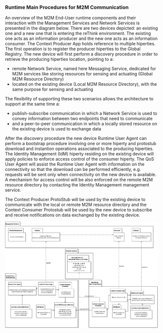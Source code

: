 ### Runtime Main Procedures for M2M Communication

An overview of the M2M End-User runtime components and their interaction with the Management Services and Network Services 
is presented in the diagram below. There are two devices depicted: an existing one and a new one that is entering the reThink environment. The existing one acts as an information producer and the new one acts as an information consumer. The Context Producer App holds reference to multiple hiperties. The first operation is to register the producer hiperties to the Global Registry. The new device will first perform a discovery procedure in order to retrieve the producing hiperties location, pointing to a: 
* remote Network Service, named here Messaging Service, dedicated for M2M services like storing resources for sensing and actuating (Global M2M Resource Directory)
* located on the existing device (Local M2M Resource Directory), with the same purpose for sensing and actuating

The flexibility of supporting these two scenarios allows the architecture to support at the same time a:
* publish-subscribe communication in which a Network Service is used to convey information between two endpoints that need to communicate 
* and a peer-to-peer communication in which a locally stored resource on the existing device is used to exchange data

After the discovery procedure the new device Runtime User Agent can perform a bootstrap procedure involving one or more hiperty and protostub download and instantion operations associated to the producing hiperties. The Identity Management (IdM) hiperty residing on the existing device will apply policies to enforce access control of the consumer hiperty. The QoS User Agent will assist the Runtime User Agent with information on the connectivity so that the download can be performed efficiently, e.g. requests will be sent only when connectivity on the new device is available. A mechanism for access control will be also enforced on the remote M2M resource directory by contacting the Identity Management management service.

The Context Producer ProtoStub will be used by the existing device to communicate with the local or remote M2M resource directory and the Context Consumer Protostub will be used by the new device to subscribe and receive notifications on data exchanged by the existing device. 




![Figure @runtime-m2m-comm-runtime-archit-violet: Runtime Main Procedures for M2M Communication](M2M_runtime_Archit_violet.png)

